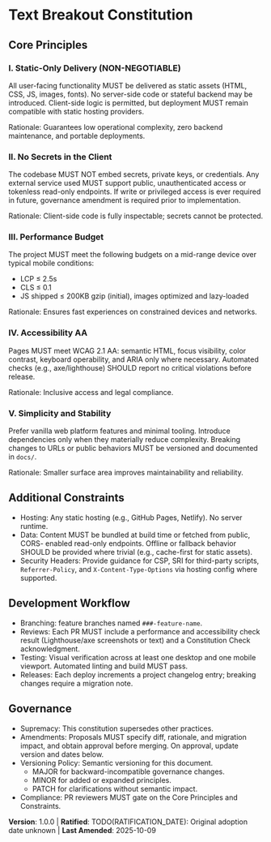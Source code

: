 <!--
Sync Impact Report
- Version change: 0.0.0 → 1.0.0
- Modified principles: N/A → concrete static-site principles defined
- Added sections: Additional Constraints; Development Workflow
- Removed sections: none
- Templates requiring updates:
  - .specify/templates/plan-template.md ✅ updated
  - .specify/templates/tasks-template.md ✅ updated
  - .specify/templates/spec-template.md ✅ no change
  - .specify/templates/checklist-template.md ✅ no change
  - .specify/templates/agent-file-template.md ✅ no change
- Follow-up TODOs:
  - TODO(RATIFICATION_DATE): Original adoption date unknown; set once known
-->

# Text Breakout Constitution

## Core Principles

### I. Static-Only Delivery (NON-NEGOTIABLE)
All user-facing functionality MUST be delivered as static assets (HTML, CSS, JS,
images, fonts). No server-side code or stateful backend may be introduced.
Client-side logic is permitted, but deployment MUST remain compatible with
static hosting providers.

Rationale: Guarantees low operational complexity, zero backend maintenance, and
portable deployments.

### II. No Secrets in the Client
The codebase MUST NOT embed secrets, private keys, or credentials. Any external
service used MUST support public, unauthenticated access or tokenless read-only
endpoints. If write or privileged access is ever required in future, governance
amendment is required prior to implementation.

Rationale: Client-side code is fully inspectable; secrets cannot be protected.

### III. Performance Budget
The project MUST meet the following budgets on a mid-range device over typical
mobile conditions:
- LCP ≤ 2.5s
- CLS ≤ 0.1
- JS shipped ≤ 200KB gzip (initial), images optimized and lazy-loaded

Rationale: Ensures fast experiences on constrained devices and networks.

### IV. Accessibility AA
Pages MUST meet WCAG 2.1 AA: semantic HTML, focus visibility, color contrast,
keyboard operability, and ARIA only where necessary. Automated checks (e.g.,
axe/lighthouse) SHOULD report no critical violations before release.

Rationale: Inclusive access and legal compliance.

### V. Simplicity and Stability
Prefer vanilla web platform features and minimal tooling. Introduce dependencies
only when they materially reduce complexity. Breaking changes to URLs or public
behaviors MUST be versioned and documented in `docs/`.

Rationale: Smaller surface area improves maintainability and reliability.

## Additional Constraints

- Hosting: Any static hosting (e.g., GitHub Pages, Netlify). No server runtime.
- Data: Content MUST be bundled at build time or fetched from public, CORS-
  enabled read-only endpoints. Offline or fallback behavior SHOULD be provided
  where trivial (e.g., cache-first for static assets).
- Security Headers: Provide guidance for CSP, SRI for third-party scripts,
  `Referrer-Policy`, and `X-Content-Type-Options` via hosting config where
  supported.

## Development Workflow

- Branching: feature branches named `###-feature-name`.
- Reviews: Each PR MUST include a performance and accessibility check result
  (Lighthouse/axe screenshots or text) and a Constitution Check acknowledgment.
- Testing: Visual verification across at least one desktop and one mobile
  viewport. Automated linting and build MUST pass.
- Releases: Each deploy increments a project changelog entry; breaking changes
  require a migration note.

## Governance

- Supremacy: This constitution supersedes other practices.
- Amendments: Proposals MUST specify diff, rationale, and migration impact, and
  obtain approval before merging. On approval, update version and dates below.
- Versioning Policy: Semantic versioning for this document.
  - MAJOR for backward-incompatible governance changes.
  - MINOR for added or expanded principles.
  - PATCH for clarifications without semantic impact.
- Compliance: PR reviewers MUST gate on the Core Principles and Constraints.

**Version**: 1.0.0 | **Ratified**: TODO(RATIFICATION_DATE): Original adoption date unknown | **Last Amended**: 2025-10-09